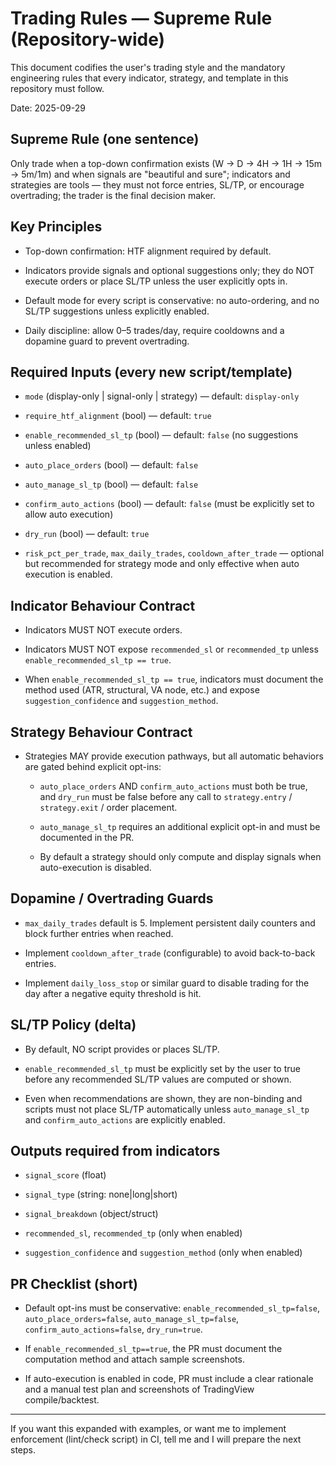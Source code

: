 
# Trading Rules — Supreme Rule (Repository-wide)

This document codifies the user's trading style and the mandatory engineering rules that every indicator, strategy, and template in this repository must follow.

Date: 2025-09-29


## Supreme Rule (one sentence)

Only trade when a top-down confirmation exists (W → D → 4H → 1H → 15m → 5m/1m) and when signals are "beautiful and sure"; indicators and strategies are tools — they must not force entries, SL/TP, or encourage overtrading; the trader is the final decision maker.


## Key Principles

- Top-down confirmation: HTF alignment required by default.

- Indicators provide signals and optional suggestions only; they do NOT execute orders or place SL/TP unless the user explicitly opts in.

- Default mode for every script is conservative: no auto-ordering, and no SL/TP suggestions unless explicitly enabled.

- Daily discipline: allow 0–5 trades/day, require cooldowns and a dopamine guard to prevent overtrading.


## Required Inputs (every new script/template)

- `mode` (display-only | signal-only | strategy) — default: `display-only`

- `require_htf_alignment` (bool) — default: `true`

- `enable_recommended_sl_tp` (bool) — default: `false` (no suggestions unless enabled)

- `auto_place_orders` (bool) — default: `false`

- `auto_manage_sl_tp` (bool) — default: `false`

- `confirm_auto_actions` (bool) — default: `false` (must be explicitly set to allow auto execution)

- `dry_run` (bool) — default: `true`

- `risk_pct_per_trade`, `max_daily_trades`, `cooldown_after_trade` — optional but recommended for strategy mode and only effective when auto execution is enabled.


## Indicator Behaviour Contract

- Indicators MUST NOT execute orders.

- Indicators MUST NOT expose `recommended_sl` or `recommended_tp` unless `enable_recommended_sl_tp == true`.

- When `enable_recommended_sl_tp == true`, indicators must document the method used (ATR, structural, VA node, etc.) and expose `suggestion_confidence` and `suggestion_method`.


## Strategy Behaviour Contract

- Strategies MAY provide execution pathways, but all automatic behaviors are gated behind explicit opt-ins:

  - `auto_place_orders` AND `confirm_auto_actions` must both be true, and `dry_run` must be false before any call to `strategy.entry` / `strategy.exit` / order placement.

  - `auto_manage_sl_tp` requires an additional explicit opt-in and must be documented in the PR.

  - By default a strategy should only compute and display signals when auto-execution is disabled.


## Dopamine / Overtrading Guards

- `max_daily_trades` default is 5. Implement persistent daily counters and block further entries when reached.

- Implement `cooldown_after_trade` (configurable) to avoid back-to-back entries.

- Implement `daily_loss_stop` or similar guard to disable trading for the day after a negative equity threshold is hit.


## SL/TP Policy (delta)

- By default, NO script provides or places SL/TP.

- `enable_recommended_sl_tp` must be explicitly set by the user to true before any recommended SL/TP values are computed or shown.

- Even when recommendations are shown, they are non-binding and scripts must not place SL/TP automatically unless `auto_manage_sl_tp` and `confirm_auto_actions` are explicitly enabled.


## Outputs required from indicators

- `signal_score` (float)

- `signal_type` (string: none|long|short)

- `signal_breakdown` (object/struct)

- `recommended_sl`, `recommended_tp` (only when enabled)

- `suggestion_confidence` and `suggestion_method` (only when enabled)


## PR Checklist (short)

- Default opt-ins must be conservative: `enable_recommended_sl_tp=false`, `auto_place_orders=false`, `auto_manage_sl_tp=false`, `confirm_auto_actions=false`, `dry_run=true`.

- If `enable_recommended_sl_tp==true`, the PR must document the computation method and attach sample screenshots.

- If auto-execution is enabled in code, PR must include a clear rationale and a manual test plan and screenshots of TradingView compile/backtest.


---

If you want this expanded with examples, or want me to implement enforcement (lint/check script) in CI, tell me and I will prepare the next steps.

